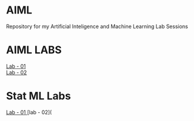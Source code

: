 # AIML
Repository for my Artificial Inteligence and Machine Learning Lab Sessions
# AIML LABS
[Lab - 01 ](https://github.com/RohithMacharla11/AIML/blob/main/AIML%20LAB%2002.ipynb)                                                                                                     
[Lab - 02 ](https://github.com/RohithMacharla11/AIML/blob/main/AIML%20LAB%2002.ipynb)

# Stat ML Labs
[Lab - 01 ](https://github.com/RohithMacharla11/AIML/blob/main/StatMl%20Lab01.ipynb)
[lab - 02](
